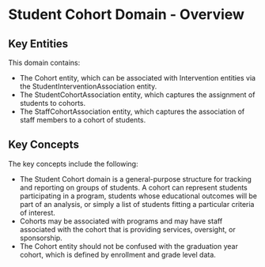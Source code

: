 # Student Cohort Domain - Overview

## Key Entities

This domain contains:

* The Cohort entity, which can be associated with Intervention entities via
    the StudentInterventionAssociation entity.
* The StudentCohortAssociation entity, which captures the assignment of
    students to cohorts.
* The StaffCohortAssociation entity, which captures the association of staff
    members to a cohort of students.

## Key Concepts

The key concepts include the following:

* The Student Cohort domain is a general-purpose structure for tracking and
    reporting on groups of students. A cohort can represent students
    participating in a program, students whose educational outcomes will be part
    of an analysis, or simply a list of students fitting a particular criteria
    of interest.
* Cohorts may be associated with programs and may have staff associated with
    the cohort that is providing services, oversight, or sponsorship.
* The Cohort entity should not be confused with the graduation year cohort,
    which is defined by enrollment and grade level data.
